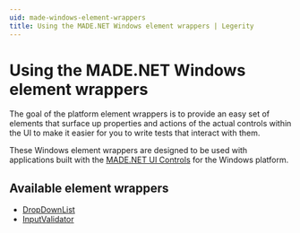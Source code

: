 ```yaml
---
uid: made-windows-element-wrappers
title: Using the MADE.NET Windows element wrappers | Legerity
---
```


# Using the MADE.NET Windows element wrappers

The goal of the platform element wrappers is to provide an easy set of elements that surface up properties and actions of the actual controls within the UI to make it easier for you to write tests that interact with them.

These Windows element wrappers are designed to be used with applications built with the [MADE.NET UI Controls](https://made-apps.github.io/MADE.NET/) for the Windows platform.

## Available element wrappers

- [DropDownList](https://github.com/MADE-Apps/legerity/blob/main/src/Legerity.MADE/DropDownList.cs)
- [InputValidator](https://github.com/MADE-Apps/legerity/blob/main/src/Legerity.MADE/InputValidator.cs)
